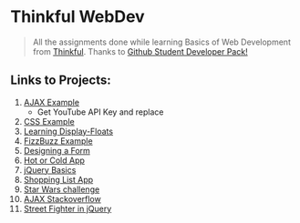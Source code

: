 # Thinkful WebDev

> All the assignments done while learning Basics of Web Development from [Thinkful](https://www.thinkful.com/). Thanks to [Github Student Developer Pack!](https://education.github.com)

## Links to Projects:
1. [AJAX Example](https://cdadityang.github.io/thinkful-webdev/ajax-example/)
    - Get YouTube API Key and replace
2. [CSS Example](https://cdadityang.github.io/thinkful-webdev/css-example/)
3. [Learning Display-Floats](https://cdadityang.github.io/thinkful-webdev/display-floats/)
4. [FizzBuzz Example](https://cdadityang.github.io/thinkful-webdev/fizzbuzz-advance/)
5. [Designing a Form](https://cdadityang.github.io/thinkful-webdev/form-design/)
6. [Hot or Cold App](https://cdadityang.github.io/thinkful-webdev/hot-or-cold-app/)
7. [jQuery Basics](https://cdadityang.github.io/thinkful-webdev/jquery-basics/)
8. [Shopping List App](https://cdadityang.github.io/thinkful-webdev/shopping-list/)
9. [Star Wars challenge](https://cdadityang.github.io/thinkful-webdev/star-wars-responsive-project/)
10. [AJAX Stackoverflow](https://cdadityang.github.io/thinkful-webdev/ajax-stackoverflow/)
11. [Street Fighter in jQuery](https://cdadityang.github.io/thinkful-webdev/street-fighter-jquery/)
